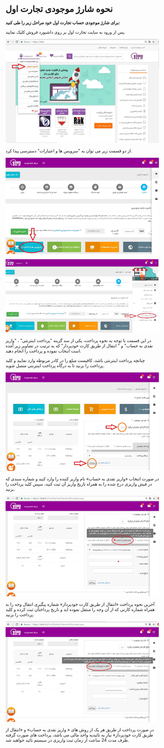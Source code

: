 # نحوه شارژ موجودی تجارت اول

**برای شارژ موجودی حساب تجارت اول خود مراحل زیر را طی کنید:**

پس از ورود به سایت تجارت اول بر روی داشبورد فروش کلیک نمایید.

![](1st5.png)

از دو قسمت زیر می توان به "سرویس ها و اعتبارات" دسترسی پیدا کرد.

![](1st6.png)

![](1st7.png)

در این قسمت با توجه به نحوه پرداخت، یکی از سه گزینه "پرداخت اینترنتی" ، "واریز نقدی به حساب" و " انتقال از طریق کارت خودپرداز" که به ترتیب در تصاویر زیر آمده است انتخاب نموده و پرداخت را انجام دهید.

چنانچه پرداخت اینترنتی باشد، کافیست مبلغ را در کادر مربوطه وارد نمایید و کلید پرداخت را بزنید تا به درگاه پرداخت اینترنتی متصل شوید.

![](1st8.png)

در صورت انتخاب «واریز نقدی به حساب» نام واریز کننده را وارد کنید و شماره سندی که در فیش واریزی درج شده را به همراه تاریخ واریز آن ثبت کنید، سپس کلید پرداخت را بزنید.

![](1st9.png)

آخرین نحوه پرداخت «انتقال از طریق کارت خودپرداز» شماره پیگیری انتقال وجه را به همراه شماره کارتی که از آن وجه را منتقل نموده اید و تاریخ پرداختآن ثبت کرده و کلید پرداخت را بزنید.

![](1st10.png)

در صورت پرداخت از طریق هر یک از روش های « واریز نقدی به حساب» و «انتقال از طریق کارت خودپرداز» نیاز به تائیدیه واحد مالی می باشد، پرداخت های صورت گرفته ظرف مدت 24 ساعت از زمان ثبت واریزی در سیستم تائید خواهند شد.

